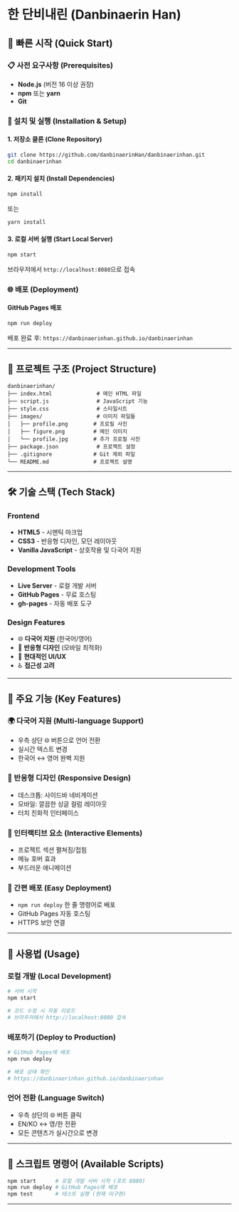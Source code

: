 # 한 단비내린 (Danbinaerin Han)

## 🚀 빠른 시작 (Quick Start)

### 📋 사전 요구사항 (Prerequisites)

- **Node.js** (버전 16 이상 권장)
- **npm** 또는 **yarn**
- **Git**

### 🔧 설치 및 실행 (Installation & Setup)

#### 1. 저장소 클론 (Clone Repository)
```bash
git clone https://github.com/danbinaerinHan/danbinaerinhan.git
cd danbinaerinhan
```

#### 2. 패키지 설치 (Install Dependencies)
```bash
npm install
```
또는
```bash
yarn install
```

#### 3. 로컬 서버 실행 (Start Local Server)
```bash
npm start
```
브라우저에서 `http://localhost:8080`으로 접속

### 🌐 배포 (Deployment)

#### GitHub Pages 배포
```bash
npm run deploy
```

배포 완료 후: `https://danbinaerinhan.github.io/danbinaerinhan`

---

## 📁 프로젝트 구조 (Project Structure)

```
danbinaerinhan/
├── index.html              # 메인 HTML 파일
├── script.js               # JavaScript 기능
├── style.css               # 스타일시트
├── images/                 # 이미지 파일들
│   ├── profile.png        # 프로필 사진
│   ├── figure.png         # 메인 이미지
│   └── profile.jpg        # 추가 프로필 사진
├── package.json            # 프로젝트 설정
├── .gitignore             # Git 제외 파일
└── README.md              # 프로젝트 설명
```

---

## 🛠️ 기술 스택 (Tech Stack)

### Frontend
- **HTML5** - 시맨틱 마크업
- **CSS3** - 반응형 디자인, 모던 레이아웃
- **Vanilla JavaScript** - 상호작용 및 다국어 지원

### Development Tools
- **Live Server** - 로컬 개발 서버
- **GitHub Pages** - 무료 호스팅
- **gh-pages** - 자동 배포 도구

### Design Features
- 🌐 **다국어 지원** (한국어/영어)
- 📱 **반응형 디자인** (모바일 최적화)
- 🎨 **현대적인 UI/UX**
- ♿ **접근성 고려**

---

## 🎯 주요 기능 (Key Features)

### 🌍 다국어 지원 (Multi-language Support)
- 우측 상단 🌐 버튼으로 언어 전환
- 실시간 텍스트 변경
- 한국어 ↔ 영어 완벽 지원

### 📱 반응형 디자인 (Responsive Design)
- 데스크톱: 사이드바 네비게이션
- 모바일: 깔끔한 싱글 컬럼 레이아웃
- 터치 친화적 인터페이스

### 🎨 인터랙티브 요소 (Interactive Elements)
- 프로젝트 섹션 펼쳐짐/접힘
- 메뉴 호버 효과
- 부드러운 애니메이션

### 🚀 간편 배포 (Easy Deployment)
- `npm run deploy` 한 줄 명령어로 배포
- GitHub Pages 자동 호스팅
- HTTPS 보안 연결

---

## 📖 사용법 (Usage)

### 로컬 개발 (Local Development)
```bash
# 서버 시작
npm start

# 코드 수정 시 자동 리로드
# 브라우저에서 http://localhost:8080 접속
```

### 배포하기 (Deploy to Production)
```bash
# GitHub Pages에 배포
npm run deploy

# 배포 상태 확인
# https://danbinaerinhan.github.io/danbinaerinhan
```

### 언어 전환 (Language Switch)
- 우측 상단의 🌐 버튼 클릭
- EN/KO ↔ 영/한 전환
- 모든 콘텐츠가 실시간으로 변경

---

## 🔧 스크립트 명령어 (Available Scripts)

```bash
npm start      # 로컬 개발 서버 시작 (포트 8080)
npm run deploy # GitHub Pages에 배포
npm test       # 테스트 실행 (현재 미구현)
```

---
